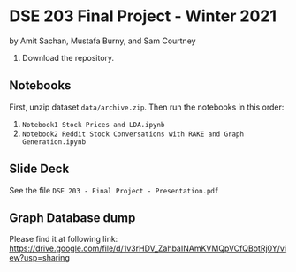 DSE 203 Final Project - Winter 2021
===================================

by Amit Sachan, Mustafa Burny, and Sam Courtney

1) Download the repository.

Notebooks
---------

First, unzip dataset `data/archive.zip`. Then run the notebooks in this order:

1. `Notebook1 Stock Prices and LDA.ipynb`
2. `Notebook2 Reddit Stock Conversations with RAKE and Graph Generation.ipynb`



Slide Deck
----------
See the file `DSE 203 - Final Project - Presentation.pdf`

Graph Database dump
------------------- 

Please find it at following link:
https://drive.google.com/file/d/1v3rHDV_ZahbaINAmKVMQpVCfQBotRj0Y/view?usp=sharing


